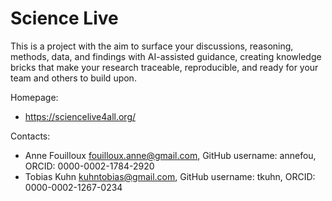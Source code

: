 # Science Live

This is a project with the aim to surface your discussions, reasoning, methods, data, and findings with AI-assisted guidance, creating knowledge bricks that make your research traceable, reproducible, and ready for your team and others to build upon.

Homepage:

- https://sciencelive4all.org/

Contacts: 

- Anne Fouilloux <fouilloux.anne@gmail.com>, GitHub username: annefou, ORCID: 0000-0002-1784-2920
- Tobias Kuhn <kuhntobias@gmail.com>, GitHub username: tkuhn, ORCID: 0000-0002-1267-0234

